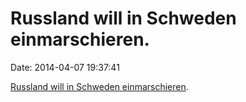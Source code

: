 Russland will in Schweden einmarschieren.
=========================================

Date: 2014-04-07 19:37:41

[Russland will in Schweden
einmarschieren](http://www.thelocal.se/20140407/russia-ups-spy-numbers-in-sweden).
